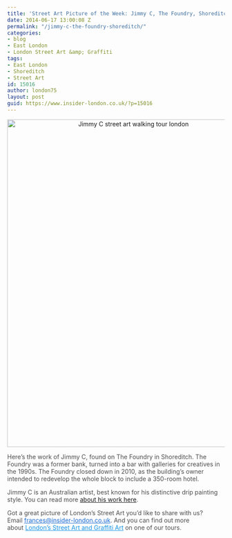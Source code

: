 ```yaml
---
title: 'Street Art Picture of the Week: Jimmy C, The Foundry, Shoreditch'
date: 2014-06-17 13:00:08 Z
permalink: "/jimmy-c-the-foundry-shoreditch/"
categories:
- blog
- East London
- London Street Art &amp; Graffiti
tags:
- East London
- Shoreditch
- Street Art
id: 15016
author: london75
layout: post
guid: https://www.insider-london.co.uk/?p=15016
---
```


<p style="color: #4d4d4d; text-align: center;">
  <a href="/wp-content/uploads/2014/06/Jimmy-C-Foundry.jpg"><img class="alignnone size-full wp-image-15018" src="/wp-content/uploads/2014/06/Jimmy-C-Foundry.jpg" alt="Jimmy C street art walking tour london" width="569" height="759" /></a>
</p>

<p style="color: #4d4d4d;">
  Here&#8217;s the work of Jimmy C, found on The Foundry in Shoreditch. The Foundry was a former bank, turned into a bar with galleries for creatives in the 1990s. The Foundry closed down in 2010, as the building&#8217;s owner intended to redevelop the whole block to include a 350-room hotel.
</p>

<p style="color: #4d4d4d;">
  Jimmy C is an Australian artist, best known for his distinctive drip painting style. You can read more <a href="http://www.theguardian.com/artanddesign/2011/jul/19/streetart-australia" target="_blank">about his work here</a>.
</p>

<p style="color: #4d4d4d;">
  Got a great picture of London’s Street Art you’d like to share with us? Email <a id="yui_3_16_0_1_1402043296792_83087" style="color: #196ad4;" href="mailto:frances@insider-london.co.uk" target="_blank" rel="nofollow" shape="rect">frances@insider-london.co.uk</a>. And you can find out more about <a style="color: #1994e6;" href="https://www.insider-london.co.uk/tours/street-art-tour-london/" target="_blank">London’s Street Art and Graffiti Art</a> on one of our tours.
</p>